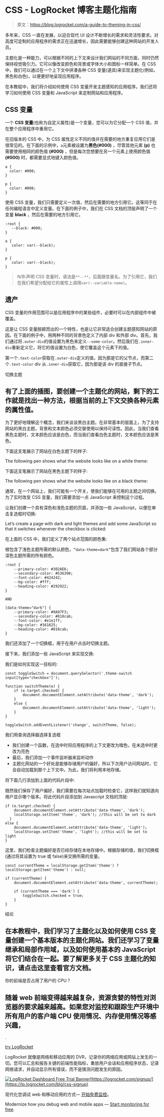 # CSS - LogRocket 博客主题化指南

> 原文：<https://blog.logrocket.com/a-guide-to-theming-in-css/>

多年来，CSS 一直在发展，以迎合现代 UI 设计不断增长的需求和灵活性要求。对高度可定制的应用程序的需求正在迅速增长，因此需要能够创建这种网站的开发人员。

主题化是一种能力，可以根据不同的上下文来设计我们网站的不同方面，同时仍然保持视觉吸引力。它可以像改变颜色和背景或字体大小和图标一样简单。在 CSS 中，我们可以通过在一个上下文中拼凑各种 CSS 变量(道具)来实现主题化(例如，黑色和白色)，以便更好地呈现应用程序。

在本教程中，我们将介绍如何使用 CSS 变量开发主题感知的应用程序。我们还将学习如何使用 CSS 变量和 JavaScript 来定制网站和应用程序。

## CSS 变量

一个 **CSS 变量**(也称为自定义属性)是一个变量，您可以为它分配一个 CSS 值，并在整个应用程序中重用它。

在旧版本的 CSS 中，为 CSS 属性定义不同的值并在需要的地方重复应用它们是很常见的。在下面的示例中，`a`元素被设置为**黑色(#000)** ，尽管其他元素 **(p)** 也需要使用相同的颜色值 **(#000)** ，但是每次您想要在另一个元素上使用颜色值 **(#000)** 时，都需要显式地键入颜色值。

```
a {
  color: #000;
}

p {
  color: #000;
}
```

使用 CSS 变量，我们只需要定义一次值，然后在需要的地方引用它。这等同于在任何编程语言中定义变量。在下面的例子中，我们在 CSS 文档的顶层声明了一个变量 **black** ，然后在需要的地方引用它。

```
:root {
   --black: #000;
}

a {
   color: var(--black);
}

p {
   color: var(--black);
}
```

> N/B:声明 CSS 变量时，语法是`**--**`，后面跟变量名。为了引用它，我们在我们希望分配给它的属性上调用`var(--variable-name)`。

## 遗产

CSS 变量的作用范围可以是应用程序中的某些组件，必要时可以在内部组件中被覆盖。

这是让 CSS 变量脱颖而出的一个特性，也是让它非常适合创建主题感知网站的原因。在下面的例子中，用两种不同的背景色定义了内部 div 和外部 div。首先，我们通过将`.outer-div`的值设置为黑色来定义`--some-color`。然后我们在`.inner-div`重新定义它，将它的值设置为白色，使它覆盖这个元素下的值。

第一个`.text-color`获取在`.outer-div`定义的值，因为那是它的父节点，而第二个`.text-color` div 从`.inner-div`获取它，因为那是该 div 的直接子节点。

切换主题

## 有了上面的插图，要创建一个主题化的网站，剩下的工作就是找出一种方法，根据当前的上下文交换各种元素的属性值。

为了更好地理解这个概念，我们来谈谈黑白主题。在非常基本的层面上，为了支持网站的黑白主题，背景和文本颜色必须交替使用以保持可读性。因此，当我们查看黑色主题时，文本颜色应该是白色，而当我们查看白色主题时，文本颜色应该是黑色。

下面这支笔展示了网站在白色主题下的样子:

The following pen shows what the website looks like on a white theme:

下面这支笔展示了网站在黑色主题下的样子:

The following pen shows what the website looks like on a black theme:

通常，在一个网站上，我们可能有一个开关，使我们能够在可用的主题之间切换。为了实时改变 CSS 变量，我们需要添加一点 JavaScript 来控制这个过程。

让我们创建一个具有深色和浅色主题的页面，并添加一些 JavaScript，以便在单击复选框时切换:

Let’s create a page with dark and light themes and add some JavaScript so that it switches whenever the checkbox is clicked:

在上面的 CSS 中，我们定义了两个站点范围的颜色集:

根包含了浅色主题所需的默认颜色，`“data-theme=dark”`包含了我们网站各个部分深色主题所需的所有颜色。

```
:root {
    --primary-color: #302AE6;
    --secondary-color: #536390;
    --font-color: #424242;
    --bg-color: #fff;
    --heading-color: #292922;
}

AND 

[data-theme="dark"] {
    --primary-color: #9A97F3;
    --secondary-color: #818cab;
    --font-color: #e1e1ff;
    --bg-color: #161625;
    --heading-color: #818cab;
}
```

我们还添加了一个切换框，用于在用户点击时切换主题。

接下来，我们添加一些 JavaScript 来实现交换:

我们是如何实现这一目标的:

```
const toggleSwitch = document.querySelector('.theme-switch input[type="checkbox"]');

function switchTheme(e) {
    if (e.target.checked) {
        document.documentElement.setAttribute('data-theme', 'dark');
    }
    else {
        document.documentElement.setAttribute('data-theme', 'light');
    }    
}

toggleSwitch.addEventListener('change', switchTheme, false);
```

我们用查询选择器选择复选框

*   我们创建一个函数，在选中时将应用程序的上下文更改为暗色，在未选中时更改为亮色
*   最后，我们添加一个事件监听器来监听动作
*   主题化网站的一个好处是能够存储用户的偏好，所以下次用户访问网站时，它会自动加载到那个上下文中。为此，我们将利用本地存储。

将下面几行添加到上面的代码片段中:

既然我们保存了用户偏好，我们需要在每次站点加载时检查它，这样我们就知道向用户显示哪个版本。将此代码片段添加到 Javascript 文档的顶层:

```
if (e.target.checked) {
    document.documentElement.setAttribute('data-theme', 'dark');
    localStorage.setItem('theme', 'dark'); //this will be set to dark
  }
else {
    document.documentElement.setAttribute('data-theme', 'light');
    localStorage.setItem('theme', 'light'); //this will be set to light
}
```

这里，我们检查主题偏好是否已经存储在本地存储中。根据存储的值，我们切换框(通过将其设置为 true 或 false)来交换所需的变量。

```
const currentTheme = localStorage.getItem('theme') ? localStorage.getItem('theme') : null;

if (currentTheme) {
    document.documentElement.setAttribute('data-theme', currentTheme);

    if (currentTheme === 'dark') {
        toggleSwitch.checked = true;
    }
}
```

结论

## 在本教程中，我们学习了主题化以及如何使用 CSS 变量创建一个基本版本的主题化网站。我们还学习了变量继承和局部作用域，以及如何使用基本的 JavaScript 将它们结合在一起。要了解更多关于 CSS 主题化的知识，请点击这里查看官方文档。

你的前端是否占用了用户的 CPU？

## 随着 web 前端变得越来越复杂，资源贪婪的特性对浏览器的要求越来越高。如果您对监控和跟踪生产环境中所有用户的客户端 CPU 使用情况、内存使用情况等感兴趣，

.

[try LogRocket](https://lp.logrocket.com/blg/css-signup)

LogRocket 就像是网络和移动应用的 DVR，记录你的网络应用或网站上发生的一切。您可以汇总和报告关键的前端性能指标，重放用户会话和应用程序状态，记录网络请求，并自动显示所有错误，而不是猜测问题发生的原因。

[![LogRocket Dashboard Free Trial Banner](img/dacb06c713aec161ffeaffae5bd048cd.png)](https://lp.logrocket.com/blg/css-signup)[https://logrocket.com/signup/](https://lp.logrocket.com/blg/css-signup)

现代化您调试 web 和移动应用的方式— [开始免费监控](https://lp.logrocket.com/blg/css-signup)。

Modernize how you debug web and mobile apps — [Start monitoring for free](https://lp.logrocket.com/blg/css-signup).
